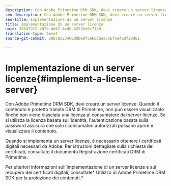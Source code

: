 ```yaml
---
description: Con Adobe Primetime DRM SDK, devi creare un server licenze. Quando il contenuto è protetto tramite DRM di Primetime, non può essere visualizzato finché non viene rilasciata una licenza al consumatore dal server licenze. Se si utilizza la licenza basata sull'identità, l'autenticazione basata sulla password assicura che solo i consumatori autorizzati possano aprire e visualizzare il contenuto.
seo-description: Con Adobe Primetime DRM SDK, devi creare un server licenze. Quando il contenuto è protetto tramite DRM di Primetime, non può essere visualizzato finché non viene rilasciata una licenza al consumatore dal server licenze. Se si utilizza la licenza basata sull'identità, l'autenticazione basata sulla password assicura che solo i consumatori autorizzati possano aprire e visualizzare il contenuto.
seo-title: Implementazione di un server licenze
title: Implementazione di un server licenze
uuid: 35647912-c87c-4e67-8cd0-32536a9c71b9
translation-type: tm+mt
source-git-commit: 29bc8323460d9be0fce66cbea7c6fce46df20d61

---
```



# Implementazione di un server licenze{#implement-a-license-server}

Con Adobe Primetime DRM SDK, devi creare un server licenze. Quando il contenuto è protetto tramite DRM di Primetime, non può essere visualizzato finché non viene rilasciata una licenza al consumatore dal server licenze. Se si utilizza la licenza basata sull&#39;identità, l&#39;autenticazione basata sulla password assicura che solo i consumatori autorizzati possano aprire e visualizzare il contenuto.

Quando si implementa un server licenze, è necessario ottenere i certificati digitali necessari da Adobe. Per istruzioni dettagliate sulla richiesta dei certificati, consultate il documento Registrazione certificati DRM di Primetime.

Per ulteriori informazioni sull&#39;implementazione di un server licenze e sul recupero dei certificati digitali, consultate* Utilizzo di Adobe Primetime DRM SDK per la protezione dei contenuti.*
